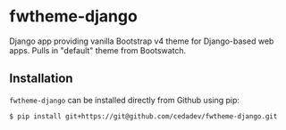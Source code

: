# fwtheme-django

Django app providing vanilla Bootstrap v4 theme for Django-based web apps.
Pulls in "default" theme from Bootswatch.

## Installation

`fwtheme-django` can be installed directly from Github using pip:

```
$ pip install git+https://git@github.com/cedadev/fwtheme-django.git
```